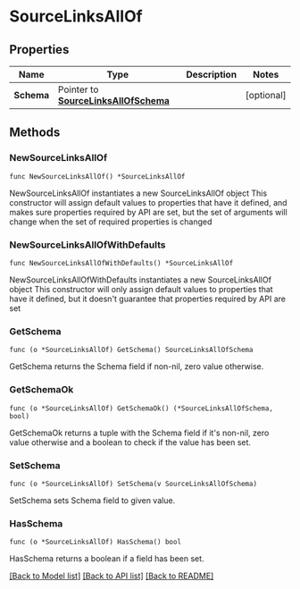 # SourceLinksAllOf

## Properties

Name | Type | Description | Notes
------------ | ------------- | ------------- | -------------
**Schema** | Pointer to [**SourceLinksAllOfSchema**](SourceLinksAllOfSchema.md) |  | [optional] 

## Methods

### NewSourceLinksAllOf

`func NewSourceLinksAllOf() *SourceLinksAllOf`

NewSourceLinksAllOf instantiates a new SourceLinksAllOf object
This constructor will assign default values to properties that have it defined,
and makes sure properties required by API are set, but the set of arguments
will change when the set of required properties is changed

### NewSourceLinksAllOfWithDefaults

`func NewSourceLinksAllOfWithDefaults() *SourceLinksAllOf`

NewSourceLinksAllOfWithDefaults instantiates a new SourceLinksAllOf object
This constructor will only assign default values to properties that have it defined,
but it doesn't guarantee that properties required by API are set

### GetSchema

`func (o *SourceLinksAllOf) GetSchema() SourceLinksAllOfSchema`

GetSchema returns the Schema field if non-nil, zero value otherwise.

### GetSchemaOk

`func (o *SourceLinksAllOf) GetSchemaOk() (*SourceLinksAllOfSchema, bool)`

GetSchemaOk returns a tuple with the Schema field if it's non-nil, zero value otherwise
and a boolean to check if the value has been set.

### SetSchema

`func (o *SourceLinksAllOf) SetSchema(v SourceLinksAllOfSchema)`

SetSchema sets Schema field to given value.

### HasSchema

`func (o *SourceLinksAllOf) HasSchema() bool`

HasSchema returns a boolean if a field has been set.


[[Back to Model list]](../README.md#documentation-for-models) [[Back to API list]](../README.md#documentation-for-api-endpoints) [[Back to README]](../README.md)


